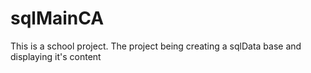 # sqlMainCA

This is a school project. The project being creating a sqlData base and displaying it's content

